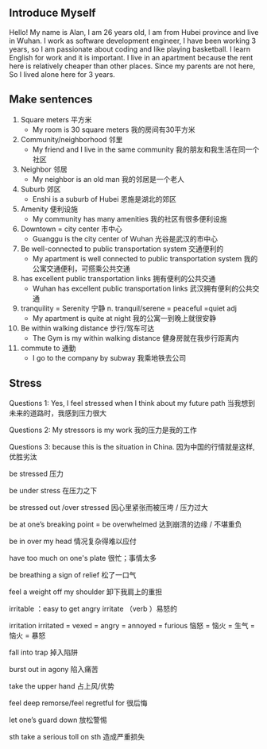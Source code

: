## Introduce Myself

Hello! My name is Alan, I am 26 years old, I am from Hubei province and live in Wuhan. I work as software development engineer, I have been working 3 years, so I am passionate about coding and like playing basketball. I learn English for work and it is important. I live in an apartment because the rent here is relatively cheaper than other places. Since my parents are not here, So I lived alone here for 3 years.



## Make sentences

1. Square meters 平方米
   - My room is 30 square meters 我的房间有30平方米
2. Community/neighborhood 邻里
   - My friend and I live in the same community 我的朋友和我生活在同一个社区
3. Neighbor 邻居
   - My neighbor is an old man 我的邻居是一个老人
4. Suburb 郊区
   - Enshi is a suburb of Hubei 恩施是湖北的郊区
5. Amenity 便利设施
   - My community has many amenities 我的社区有很多便利设施
6. Downtown = city center 市中心
   - Guanggu is the city center of Wuhan 光谷是武汉的市中心
7. Be well-connected to public transportation system 交通便利的
   - My apartment is well connected to public transportation system 我的公寓交通便利，可搭乘公共交通
8. has excellent public transportation links 拥有便利的公共交通
   - Wuhan has excellent public transportation links 武汉拥有便利的公共交通
9. tranquility = Serenity 宁静 n.   tranquil/serene = peaceful =quiet adj
   - My apartment is quite at night 我的公寓一到晚上就很安静
10. Be within walking distance 步行/驾车可达
    - The Gym is my within walking distance 健身房就在我步行距离内
11. commute to 通勤
    - I go to the company by subway 我乘地铁去公司



## Stress

Questions 1: Yes, I feel stressed when I think about my future path 当我想到未来的道路时，我感到压力很大

Questions 2: My stressors is my work  我的压力是我的工作

Questions 3: because this is the situation in China.  因为中国的行情就是这样, 优胜劣汰



be stressed 压力

be under stress 在压力之下

be stressed out /over stressed 因心里紧张而被压垮 / 压力过大

be at one’s breaking point = be overwhelmed 达到崩溃的边缘 / 不堪重负

be in over my head  情况复杂得难以应付

have too much on one's plate 很忙；事情太多

be breathing  a sign of relief  松了一口气

feel a weight off my shoulder  卸下我肩上的重担

irritable ：easy to get angry irritate （verb ）易怒的

irritation  irritated = vexed = angry = annoyed = furious 恼怒 = 恼火 = 生气 = 恼火 = 暴怒

fall into trap 掉入陷阱

burst out in agony 陷入痛苦

take the upper hand 占上风/优势

feel deep remorse/feel regretful for 很后悔

let one’s guard down  放松警惕

sth take a serious toll on sth 造成严重损失
